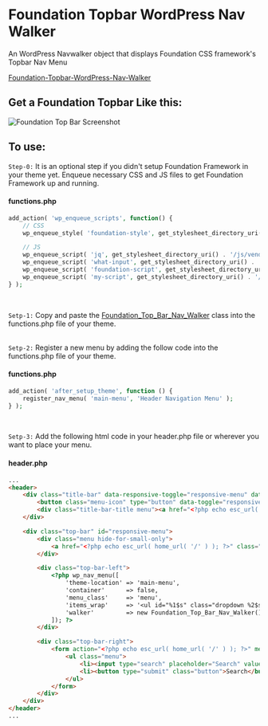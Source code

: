 # Foundation Topbar WordPress Nav Walker
An WordPress Navwalker object that displays Foundation CSS framework's Topbar Nav Menu

[Foundation-Topbar-WordPress-Nav-Walker](https://github.com/nisarul-media/Foundation-Topbar-WordPress-Nav-Walker)

## Get a Foundation Topbar Like this:
![Foundation Top Bar Screenshot](https://user-images.githubusercontent.com/65971192/158076929-e963bc8c-ae8d-4ef9-8f7f-1b8553da76fa.jpg)


## To use:

`Step-0:` It is an optional step if you didn't setup Foundation Framework in your theme yet. Enqueue necessary CSS and JS files to get Foundation Framework up and running.
#### functions.php
```php
add_action( 'wp_enqueue_scripts', function() {
    // CSS
    wp_enqueue_style( 'foundation-style', get_stylesheet_directory_uri() . '/css/foundation.min.css', array(), '6.7.4', 'all' );

    // JS
    wp_enqueue_script( 'jq', get_stylesheet_directory_uri() . '/js/vendor/jquery.js', array( ), '3.6.0', true );
    wp_enqueue_script( 'what-input', get_stylesheet_directory_uri() . '/js/vendor/what-input.js', array( 'jq' ), '5.2.10', true );
    wp_enqueue_script( 'foundation-script', get_stylesheet_directory_uri() . '/js/vendor/foundation.min.js', array( 'jq', 'what-input' ), '6.7.4', true );
    wp_enqueue_script( 'my-script', get_stylesheet_directory_uri() . '/js/app.js', array( 'jq', 'what-input', 'foundation-script' ), '1.0.0', true );
} );
```
<br>

`Setp-1:` Copy and paste the [Foundation_Top_Bar_Nav_Walker](https://github.com/nisarul-media/Foundation-Topbar-WordPress-Nav-Walker/blob/main/functions.php) class into the functions.php file of your theme.
<br><br>

`Setp-2:` Register a new menu by adding the follow code into the functions.php file of your theme.
#### functions.php
```php
add_action( 'after_setup_theme', function () {
    register_nav_menu( 'main-menu', 'Header Navigation Menu' );
} );
```
<br>

`Setp-3:` Add the following html code in your header.php file or wherever you want to place your menu.
#### header.php
```html
...
<header>
    <div class="title-bar" data-responsive-toggle="responsive-menu" data-hide-for="medium">
        <button class="menu-icon" type="button" data-toggle="responsive-menu"></button>
        <div class="title-bar-title menu"><a href="<?php echo esc_url( home_url( '/' ) ); ?>" class="menu-text" rel="home"><?php bloginfo( 'name' ); ?></a></div>
    </div>

    <div class="top-bar" id="responsive-menu">
        <div class="menu hide-for-small-only">
            <a href="<?php echo esc_url( home_url( '/' ) ); ?>" class="menu-text" rel="home"><?php bloginfo( 'name' ); ?></a>
        </div>

        <div class="top-bar-left">
            <?php wp_nav_menu([
                'theme-location' => 'main-menu',
                'container'      => false,
                'menu_class'     => 'menu',
                'items_wrap'     => '<ul id="%1$s" class="dropdown %2$s"  data-dropdown-menu>%3$s</ul>',
                'walker'         => new Foundation_Top_Bar_Nav_Walker(),
            ]); ?>
        </div>

        <div class="top-bar-right">
            <form action="<?php echo esc_url( home_url( '/' ) ); ?>" method="GET">
                <ul class="menu">
                    <li><input type="search" placeholder="Search" value="<?php echo get_search_query(); ?>" name="s"></li>
                    <li><button type="submit" class="button">Search</button></li>
                </ul>
            </form>
        </div>
    </div>
</header>
...
```
<br>
